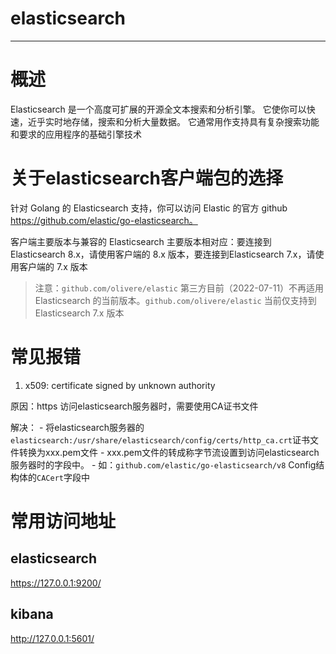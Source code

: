 # elasticsearch
---

# 概述
Elasticsearch 是一个高度可扩展的开源全文本搜索和分析引擎。 它使你可以快速，近乎实时地存储，搜索和分析大量数据。 它通常用作支持具有复杂搜索功能和要求的应用程序的基础引擎技术


# 关于elasticsearch客户端包的选择

针对 Golang 的 Elasticsearch 支持，你可以访问 Elastic 的官方 github https://github.com/elastic/go-elasticsearch。

客户端主要版本与兼容的 Elasticsearch 主要版本相对应：要连接到 Elasticsearch 8.x，请使用客户端的 8.x 版本，要连接到Elasticsearch 7.x，请使用客户端的 7.x 版本

> 注意：`github.com/olivere/elastic` 第三方目前（2022-07-11）不再适用 Elasticsearch 的当前版本。`github.com/olivere/elastic` 当前仅支持到 Elasticsearch 7.x 版本


# 常见报错
1. x509: certificate signed by unknown authority

原因：https 访问elasticsearch服务器时，需要使用CA证书文件

解决：
    - 将elasticsearch服务器的`elasticsearch:/usr/share/elasticsearch/config/certs/http_ca.crt`证书文件转换为xxx.pem文件
    - xxx.pem文件的转成称字节流设置到访问elasticsearch服务器时的字段中。
        - 如：`github.com/elastic/go-elasticsearch/v8` Config结构体的`CACert`字段中
        
# 常用访问地址

## elasticsearch 
https://127.0.0.1:9200/


## kibana
http://127.0.0.1:5601/ 